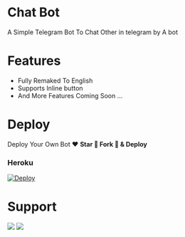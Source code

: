 # Chat Bot

A Simple Telegram Bot To Chat Other in telegram by A bot

# Features
- Fully Remaked To English
- Supports Inline button
- And More Features Coming Soon ...

# Deploy
Deploy Your Own Bot ♥️ **Star 🌟 Fork 🍴 & Deploy**

### Heroku
[![Deploy](https://www.herokucdn.com/deploy/button.svg)](https://heroku.com/deploy?template=https://github.com/doozylab-lk/chatbot/)



# Support 
<a href="https://t.me/doozylab"><img src="https://img.shields.io/badge/Support_Group-2cb6e0?style=for-the-badge&logo=telegram&logoColor=white"></a> <a href="https://t.me/doozylablk"><img src="https://img.shields.io/badge/Updates_Channel-2cb6e0?style=for-the-badge&logo=telegram&logoColor=white"></a>

